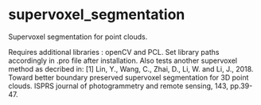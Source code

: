 # supervoxel_segmentation
Supervoxel segmentation for point clouds.

Requires additional libraries : openCV and PCL. Set library paths accordingly in .pro file after installation.
Also tests another supervoxel method as decribed in:
[1] Lin, Y., Wang, C., Zhai, D., Li, W. and Li, J., 2018. Toward better boundary preserved supervoxel segmentation for 3D point clouds. ISPRS journal of photogrammetry and remote sensing, 143, pp.39-47.
